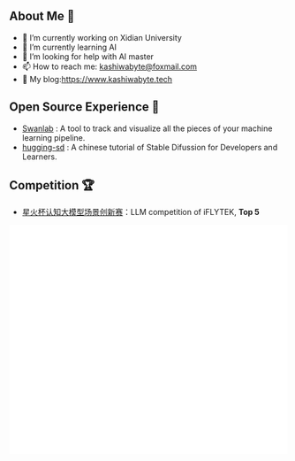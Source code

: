 ## About Me 👋
- 🔭 I’m currently working on Xidian University
- 🌱 I’m currently learning AI
- 🤔 I’m looking for help with  AI master
- 📫 How to reach me: kashiwabyte@foxmail.com
- 🎉 My blog:https://www.kashiwabyte.tech

## Open Source Experience 👯

- [Swanlab](https://github.com/SwanHubX/SwanLab) : A tool to track and visualize all the pieces of your machine learning pipeline.
- [hugging-sd](https://github.com/datawhalechina/hugging-sd) : A chinese tutorial of Stable Difussion for Developers and Learners.

## Competition 🏆
- [星火杯认知大模型场景创新赛](http://challenge.xfyun.cn/xinghuo)：LLM competition of iFLYTEK, **Top 5**

<!--
**KashiwaByte/KashiwaByte** is a ✨ _special_ ✨ repository because its `README.md` (this file) appears on your GitHub profile.

Here are some ideas to get you started:
      
- 🔭 I’m currently working on 西安电子科技大学
- 🌱 I’m currently learning AI（人工智能专业）
- 🤔 I’m looking for help with  AI master
- 📫 How to reach me: qq 471314513
-  My blog:https://www.kashiwabyte.tech
-->

![Metrics](/github-metrics.svg)